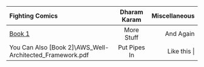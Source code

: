 
| **Fighting Comics**     | **Dharam Karam**     | **Miscellaneous**    |
| :------------- | :----------: | -----------: |
|  [Book 1](https://nbviewer.jupyter.org/github/sambitmohanty1/wonder-the-years97/blob/master/AWS_Well-Architected_Framework.pdf) | More Stuff   | And Again    |
| You Can Also [Book 2]\AWS_Well-Architected_Framework.pdf  | Put Pipes In | Like this \| |
